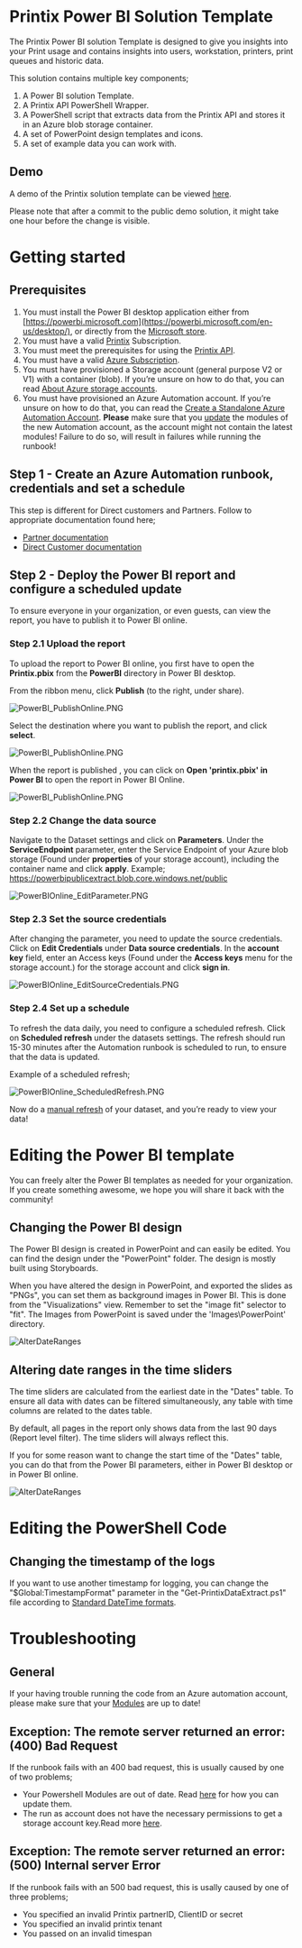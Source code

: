 # Printix Power BI Solution Template
The Printix Power BI solution Template is designed to give you insights into your Print usage and contains insights into users, workstation, printers, print queues and historic data. 

This solution contains multiple key components;
1. A Power BI solution Template.
2. A Printix API PowerShell Wrapper.
3. A PowerShell script that extracts data from the Printix API and stores it in an Azure blob storage container. 
4. A set of PowerPoint design templates and icons.
5. A set of example data you can work with.

## Demo
A demo of the Printix solution template can be viewed [here](https://app.powerbi.com/view?r=eyJrIjoiNGZhMjJlMTMtYzgwZi00ZmRkLWExNzItZjUxMTFhNWQxM2U2IiwidCI6IjNlYWFmMWQzLTZmOWUtNDBmZC1iN2U5LTYwYjQ1ZTU1ZTEyNSIsImMiOjh9). 

Please note that after a commit to the public demo solution, it might take one hour before the change is visible. 

# Getting started

## Prerequisites
1. You must install the Power BI desktop application either from [https://powerbi.microsoft.com](https://powerbi.microsoft.com/en-us/desktop/), or directly from the [Microsoft store](https://www.microsoft.com/nb-no/store/p/power-bi-desktop/9ntxr16hnw1t).
2. You must have a valid [Printix](printix.net) Subscription.
3. You must meet the prerequisites for using the [Printix API](https://printix.bitbucket.io/index-005e71b7-013f-4dbb-9227-020367495ac4.html).
4. You must have a valid [Azure Subscription](https://azure.microsoft.com/en-us/free/).
5. You must have provisioned a Storage account (general purpose V2 or V1) with a container (blob). If you’re unsure on how to do that, you can read [About Azure storage accounts](https://docs.microsoft.com/en-us/azure/storage/common/storage-create-storage-account).
6. You must have provisioned an Azure Automation account. If you’re unsure on how to do that, you can read the [Create a Standalone Azure Automation Account](https://docs.microsoft.com/en-us/azure/automation/automation-create-standalone-account). **Please** make sure that you [update](https://docs.microsoft.com/en-us/azure/automation/automation-update-azure-modules) the modules of the new Automation account, as the account might not contain the latest modules! Failure to do so, will result in failures while running the runbook!

## Step 1 - Create an Azure Automation runbook, credentials and set a schedule

This step is different for Direct customers and Partners. Follow to appropriate documentation found here;
- [Partner documentation](./Documentation/ReadmeForPartners.md)
- [Direct Customer documentation](./Documentation/ReadmeForDirectCustomers.md)

## Step 2 - Deploy the Power BI report and configure a scheduled update

To ensure everyone in your organization, or even guests, can view the report, you have to publish it to Power BI online.

### Step 2.1 Upload the report
To upload the report to Power BI online, you first have to open the **Printix.pbix** from the **PowerBI** directory in Power BI desktop.

From the ribbon menu, click **Publish** (to the right, under share).

 ![PowerBI_PublishOnline.PNG](./Images/Documentation/PowerBI_PublishOnline.PNG)

Select the destination where you want to publish the report, and click **select**.

 ![PowerBI_PublishOnline.PNG](./Images/Documentation/PowerBI_PublishOnline_destination.PNG)

When the report is published , you can click on **Open 'printix.pbix' in Power BI** to open the report in Power BI Online.

 ![PowerBI_PublishOnline.PNG](./Images/Documentation/PowerBI_PublishOnline_success.PNG)

### Step 2.2 Change the data source
Navigate to the Dataset settings and click on **Parameters**. Under the **ServiceEndpoint** parameter, enter the Service Endpoint of your Azure blob storage (Found under **properties** of your storage account), including the container name and click **apply**. Example; https://powerbipublicextract.blob.core.windows.net/public

 ![PowerBIOnline_EditParameter.PNG](./Images/Documentation/PowerBIOnline_EditParameter.PNG)

### Step 2.3 Set the source credentials
After changing the parameter, you need to update the source credentials. Click on **Edit Credentials** under **Data source credentials**. In the **account key** field, enter an Access keys (Found under the **Access keys** menu for the storage account.) for the storage account and click **sign in**. 

 ![PowerBIOnline_EditSourceCredentials.PNG](./Images/Documentation/PowerBIOnline_EditSourceCredentials.PNG)

### Step 2.4 Set up a schedule

To refresh the data daily, you need to configure a scheduled refresh. Click on **Scheduled refresh** under the datasets settings. The refresh should run 15-30 minutes after the Automation runbook is scheduled to run, to ensure that the data is updated.

Example of a scheduled refresh; 

 ![PowerBIOnline_ScheduledRefresh.PNG](./Images/Documentation/PowerBIOnline_ScheduledRefresh.PNG)

 Now do a [manual refresh]( https://docs.microsoft.com/en-us/power-bi/refresh-data) of your dataset, and you’re ready to view your data!

# Editing the Power BI template
You can freely alter the Power BI templates as needed for your organization. If you create something awesome, we hope you will share it back with the community!

## Changing the Power BI design
The Power BI design is created in PowerPoint and can easily be edited. You can find the design under the "PowerPoint" folder. The design is mostly built using Storyboards.

When you have altered the design in PowerPoint, and exported the slides as "PNGs", you can set them as background images in Power BI. This is done from the "Visualizations" view. Remember to set the "image fit" selector to "fit". 
The Images from PowerPoint is saved under the 'Images\PowerPoint' directory.

 ![AlterDateRanges](./Images/Documentation/PowerBI_Visualization.PNG)

## Altering date ranges in the time sliders
The time sliders are calculated from the earliest date in the "Dates" table. To ensure all data with dates can be filtered simultaneously, any table with time columns are related to the dates table.

By default, all pages in the report only shows data from the last 90 days (Report level filter). The time sliders will always reflect this.

If you for some reason want to change the start time of the "Dates" table, you can do that from the Power BI parameters, either in Power BI desktop or in Power BI online. 

 ![AlterDateRanges](./Images/Documentation/PowerBIOnline_AlterTimeRanges.PNG)

# Editing the PowerShell Code

## Changing the timestamp of the logs
If you want to use another timestamp for logging, you can change the "$Global:TimestampFormat" parameter in the "Get-PrintixDataExtract.ps1" file according to [Standard DateTime formats](https://ss64.com/ps/syntax-dateformats.html).

# Troubleshooting

## General

If your having trouble running the code from an Azure automation account, please make sure that your [Modules](https://docs.microsoft.com/en-us/azure/automation/automation-update-azure-modules) are up to date! 

## Exception: The remote server returned an error: (400) Bad Request

If the runbook fails with an 400 bad request, this is usually caused by one of two problems;
- Your Powershell Modules are out of date. Read [here](https://docs.microsoft.com/en-us/azure/automation/automation-update-azure-modules) for how you can update them.
- The run as account does not have the necessary permissions to get a storage account key.Read more [here](https://docs.microsoft.com/en-us/azure/automation/automation-create-runas-account).

## Exception: The remote server returned an error: (500) Internal server Error

If the runbook fails with an 500 bad request, this is usally caused by one of three problems;
- You specified an invalid Printix partnerID, ClientID or secret
- You specified an invalid printix tenant
- You passed on an invalid timespan